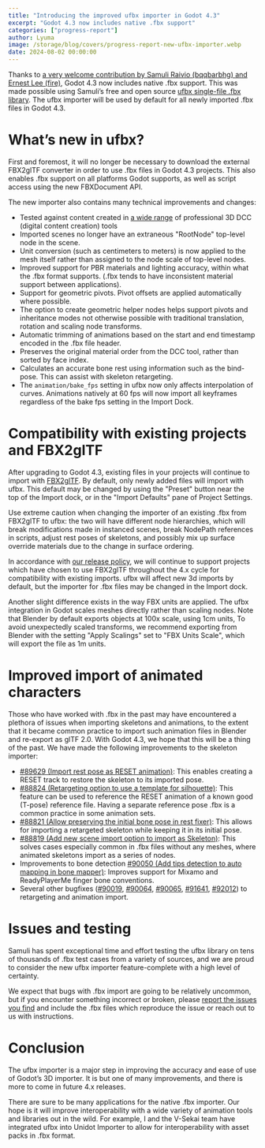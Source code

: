 ```yaml
---
title: "Introducing the improved ufbx importer in Godot 4.3"
excerpt: "Godot 4.3 now includes native .fbx support"
categories: ["progress-report"]
author: Lyuma
image: /storage/blog/covers/progress-report-new-ufbx-importer.webp
date: 2024-08-02 00:00:00
---
```


Thanks to [a very welcome contribution by Samuli Raivio (bqqbarbhg) and Ernest Lee (fire)](https://github.com/godotengine/godot/pull/81746), Godot 4.3 now includes native .fbx support. This was made possible using Samuli’s free and open source [ufbx single-file .fbx library](https://github.com/ufbx/ufbx). The ufbx importer will be used by default for all newly imported .fbx files in Godot 4.3.

# What’s new in ufbx?

First and foremost, it will no longer be necessary to download the external FBX2glTF converter in order to use .fbx files in Godot 4.3 projects. This also enables .fbx support on all platforms Godot supports, as well as script access using the new FBXDocument API.

The new importer also contains many technical improvements and changes:
* Tested against content created in [a wide range](https://github.com/ufbx/ufbx/tree/master/data) of professional 3D DCC (digital content creation) tools
* Imported scenes no longer have an extraneous "RootNode" top-level node in the scene.
* Unit conversion (such as centimeters to meters) is now applied to the mesh itself rather than assigned to the node scale of top-level nodes.
* Improved support for PBR materials and lighting accuracy, within what the .fbx format supports. (.fbx tends to have inconsistent material support between applications).
* Support for geometric pivots. Pivot offsets are applied automatically where possible.
* The option to create geometric helper nodes helps support pivots and inheritance modes not otherwise possible with traditional translation, rotation and scaling node transforms.
* Automatic trimming of animations based on the start and end timestamp encoded in the .fbx file header.
* Preserves the original material order from the DCC tool, rather than sorted by face index.
* Calculates an accurate bone rest using information such as the bind-pose. This can assist with skeleton retargeting.
* The `animation/bake_fps` setting in ufbx now only affects interpolation of curves. Animations natively at 60 fps will now import all keyframes regardless of the bake fps setting in the Import Dock.

# Compatibility with existing projects and FBX2glTF

After upgrading to Godot 4.3, existing files in your projects will continue to import with [FBX2glTF](https://github.com/godotengine/FBX2glTF). By default, only newly added files will import with ufbx. This default may be changed by using the "Preset" button near the top of the Import dock, or in the "Import Defaults" pane of Project Settings.

Use extreme caution when changing the importer of an existing .fbx from FBX2glTF to ufbx: the two will have different node hierarchies, which will break modifications made in instanced scenes, break NodePath references in scripts, adjust rest poses of skeletons, and possibly mix up surface override materials due to the change in surface ordering.

In accordance with [our release policy](https://docs.godotengine.org/en/stable/about/release_policy.html#what-are-the-criteria-for-compatibility-across-engine-versions), we will continue to support projects which have chosen to use FBX2glTF throughout the 4.x cycle for compatibility with existing imports. ufbx will affect new 3d imports by default, but the importer for .fbx files may be changed in the Import dock.

Another slight difference exists in the way FBX units are applied. The ufbx integration in Godot scales meshes directly rather than scaling nodes. Note that Blender by default exports objects at 100x scale, using 1cm units, To avoid unexpectedly scaled transforms, we recommend exporting from Blender with the setting "Apply Scalings" set to "FBX Units Scale", which will export the file as 1m units.

# Improved import of animated characters

Those who have worked with .fbx in the past may have encountered a plethora of issues when importing skeletons and animations, to the extent that it became common practice to import such animation files in Blender and re-export as glTF 2.0. With Godot 4.3, we hope that this will be a thing of the past. We have made the following improvements to the skeleton importer:

* [#89629 (Import rest pose as RESET animation)](https://github.com/godotengine/godot/pull/89629): This enables creating a RESET track to restore the skeleton to its imported pose. 
* [#88824 (Retargeting option to use a template for silhouette)](https://github.com/godotengine/godot/pull/88824): This feature can be used to reference the RESET animation of a known good (T-pose) reference file. Having a separate reference pose .fbx is a common practice in some animation sets.
* [#88821 (Allow preserving the initial bone pose in rest fixer)](https://github.com/godotengine/godot/pull/88821): This allows for importing a retargeted skeleton while keeping it in its initial pose.
* [#88819 (Add new scene import option to import as Skeleton)](https://github.com/godotengine/godot/pull/88819): This solves cases especially common in .fbx files without any meshes, where animated skeletons import as a series of nodes.
* Improvements to bone detection [#90050 (Add tips detection to auto mapping in bone mapper)](https://github.com/godotengine/godot/pull/90050): Improves support for Mixamo and ReadyPlayerMe finger bone conventions.
* Several other bugfixes ([#90019](https://github.com/godotengine/godot/pull/90019), [#90064](https://github.com/godotengine/godot/pull/90064), [#90065](https://github.com/godotengine/godot/pull/90065), [#91641](https://github.com/godotengine/godot/pull/91641), [#92012](https://github.com/godotengine/godot/pull/92012)) to retargeting and animation import.

# Issues and testing

Samuli has spent exceptional time and effort testing the ufbx library on tens of thousands of .fbx test cases from a variety of sources, and we are proud to consider the new ufbx importer feature-complete with a high level of certainty.

We expect that bugs with .fbx import are going to be relatively uncommon, but if you encounter something incorrect or broken, please [report the issues you find](/godotengine/godot/issues) and include the .fbx files which reproduce the issue or reach out to us with instructions.

# Conclusion

The ufbx importer is a major step in improving the accuracy and ease of use of Godot’s 3D importer. It is but one of many improvements, and there is more to come in future 4.x releases.

There are sure to be many applications for the native .fbx importer. Our hope is it will improve interoperability with a wide variety of animation tools and libraries out in the wild. For example, I and the V-Sekai team have integrated ufbx into Unidot Importer to allow for interoperability with asset packs in .fbx format.
